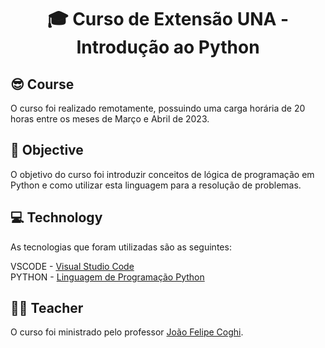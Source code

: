 <h1 align="center">🎓 Curso de Extensão UNA - Introdução ao Python

<h2 id=course> 😎 Course </h2>
O curso foi realizado remotamente, possuindo uma carga horária de 20 horas entre os meses de Março e Abril de 2023. <br>

<h2 id=objective> 🎯 Objective</h2>

O objetivo do curso foi introduzir conceitos de lógica de programação em Python e como utilizar esta linguagem para a resolução de problemas.

<h2 id=technology> 💻 Technology</h2>

As tecnologias que foram utilizadas são as seguintes: 

VSCODE - <a href="https://code.visualstudio.com/">Visual Studio Code</a>
<br>
PYTHON - <a href="https://www.python.org/">Linguagem de Programação Python</a>

<h2 id=Teacher> 👨‍🏫 Teacher</h2>

O curso foi ministrado pelo professor <a href="https://github.com/jcoghi">João Felipe Coghi</a>.


